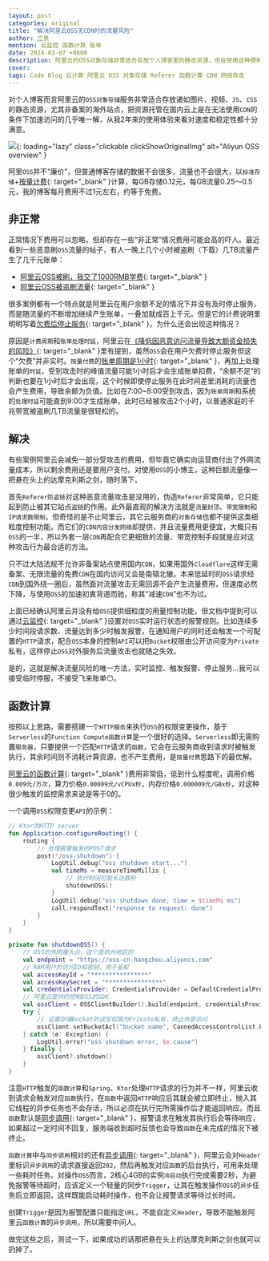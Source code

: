 ```yaml
---
layout: post
categories: original
title: "解决阿里云OSS无CDN时的流量风险"
author: 立泉
mention: 云监控 函数计算 账单
date: 2024-03-07 +0800
description: 阿里云的OSS对象存储非常适合存放个人博客里的静态资源，但在使用这种便利服务的同时也伴随着流量攻击可能带来的巨额账单风险，是一把时刻悬在头顶的达摩克利斯之剑，不得不认真寻找对策。
cover: 
tags: Code Blog 云计算 阿里云 OSS 对象存储 Referer 函数计算 CDN 网络攻击
---
```


对个人博客而言阿里云的`OSS对象存储`服务非常适合存放诸如图片、视频、`JS`、`CSS`的静态资源，尤其非备案的海外站点，把资源托管在国内云上是在无法使用`CDN`的条件下加速访问的几乎唯一解，从我2年来的使用体验来看对速度和稳定性都十分满意。

![](https://apqx.oss-cn-hangzhou.aliyuncs.com/blog/original/20240305/aliyun_oss_overview_thumb.jpg){: loading="lazy" class="clickable clickShowOriginalImg" alt="Aliyun OSS overview" }

阿里`OSS`并不“廉价”，但普通博客存储的数据不会很多，流量也不会很大，以`标准存储`+[按量计费](https://www.aliyun.com/price/product?spm=a2c4g.11186623.0.0.14e17bbeBxYDQ9#/oss/detail/ossbag){: target="_blank" }计算，每GB存储0.12元，每GB流量0.25～0.5元，我的博客每月费用不过1元左右，约等于免费。

## 非正常

正常情况下费用可以忽略，但却存在一些“非正常”情况费用可能会高的吓人。最近看到一些恶意刷`OSS`流量的帖子，有人一晚上几个小时被盗刷（下载）几TB流量产生了几千元账单：

* [阿里云OSS被刷，我交了1000RMB学费](https://nickxu.me/post/aliyun-oss-brushed-1000rmb-fees){: target="_blank" }
* [阿里云OSS被盗刷流量](https://blog.t1m2h0u.com/archives/a-li-yun-oss-bei-dao-shua-liu-liang){: target="_blank" }

很多案例都有一个特点就是阿里云在用户余额不足的情况下并没有及时停止服务，而是随流量的不断增加继续产生账单，一叠加就成百上千元。但是它的计费说明里明明写着[欠费后停止服务](https://help.aliyun.com/zh/oss/product-overview/overdue-payments#section-h0t-eo4-6d4){: target="_blank" }，为什么还会出现这种情况？

原因是`计费周期`和`账单处理时延`，阿里云在[《降低因恶意访问流量导致大额资金损失的风险》](https://www.alibabacloud.com/help/zh/oss/use-cases/reduce-the-risks-of-unexpectedly-high-fees-caused-by-malicious-access-traffic){: target="_blank" }里有提到，虽然`OSS`会在用户欠费时停止服务但这个“欠费”并非实时。`按量付费`的[账单周期是1小时](https://help.aliyun.com/zh/oss/product-overview/billing-overview#section-13i-c1v-cw7){: target="_blank" }，再加上处理账单的`时延`，受到攻击时的峰值流量可能1小时后才会生成账单扣费，“余额不足”的判断也要在1小时后才会出现，这个时候即使停止服务在此时间差里消耗的流量也会产生费用，导致余额为负值。比如在7:00~8:00受到攻击，因为`账单周期`和系统的`处理时延`可能直到9:00才生成账单，此时已经被攻击2个小时，以普通家庭的千兆带宽被盗刷几TB流量是很轻松的。

## 解决

有些案例阿里云会减免一部分受攻击的费用，但毕竟它确实向运营商付出了外网流量成本，所以剩余费用还是要用户支付。对使用`OSS`的小博主，这种巨额流量像一把悬在头上的达摩克利斯之剑，随时落下。

首先`Referer防盗链`对这种恶意流量攻击是没用的，伪造`Referer`非常简单，它只能起到防止被其它站点`盗链`的作用。此外最直观的解决方法就是`流量封顶`、`带宽限制`和`IP请求数限制`，但奇怪的是不止阿里云，其它云服务商的`对象存储`也都不提供这类细粒度控制功能。而它们的`CDN内容分发网络`却提供，并且流量费用更便宜，大概只有`OSS`的一半，所以外套一层`CDN`再配合它更细致的流量、带宽控制手段就是应对这种攻击行为最合适的方法。

只不过大陆法规不允许非备案站点使用国内`CDN`，如果用国外`Cloudflare`这样无需备案、无限流量的免费`CDN`在国内访问又会是南辕北辙。本来低延时的`OSS`请求经`CDN`到国外绕一圈后，虽然面对流量攻击无需回源不会产生流量费用，但速度必然下降，与使用`OSS`的加速初衷背道而驰，称其“减速`CDN`”也不为过。

上面已经确认阿里云并没有给`OSS`提供细粒度的用量控制功能，但文档中提到可以通过[云监控](https://www.alibabacloud.com/help/zh/oss/use-cases/reduce-the-risks-of-unexpectedly-high-fees-caused-by-malicious-access-traffic#section-y8e-55z-qwf){: target="_blank" }设置对`OSS`实时运行状态的报警规则。比如连续多少时间段请求数、流量达到多少时触发报警，在通知用户的同时还会触发一个可配置的`HTTP`请求，配合`OSS`本身的控制`API`可以把`Bucket`权限由公开访问变为`Private`私有，这样停止`OSS`对外服务后流量攻击也就随之失效。

是的，这就是解决流量风险的唯一方法，实时监控、触发报警、停止服务...我可以接受临时停服，不接受飞来账单😶。

## 函数计算

按照以上思路，需要搭建一个`HTTP服务`来执行`OSS`的权限变更操作，基于`Serverless`的`Function Compute函数计算`是一个很好的选择。`Serverless`即无需购置`服务器`，只要提供一个匹配`HTTP`请求的`函数`，它会在云服务商收到请求时被触发执行，其余时间则不消耗计算资源，也不产生费用，是`按量付费`思路下的最优解。

[阿里云的函数计算](https://www.aliyun.com/product/fc){: target="_blank" }费用非常低，低到什么程度呢，调用价格`0.009元/万次`，算力价格`0.00009元/vCPUx秒`，内存价格`0.000009元/GBx秒`，对这种很少触发的监控需求来说是等于0的。

一个调用`OSS`权限变更`API`的示例：

```kotlin
// Ktor的HTTP server
fun Application.configureRouting() {
    routing {
        // 处理报警触发的POST请求
        post("/oss-shutdown") {
            LogUtil.debug("oss shutdown start...")
            val timeMs = measureTimeMillis {
                // 执行时间可能长达数秒
                shutdownOSS()
            }
            LogUtil.debug("oss shutdown done, time = $timeMs ms")
            call.respondText("response to request: done")
        }
    }
}

private fun shutdownOSS() {
    // OSS的外网接入点，这个是杭州地区的
    val endpoint = "https://oss-cn-hangzhou.aliyuncs.com"
    // RAM用户的访问ID和密钥，用于鉴权
    val accessKeyId = "****************"
    val accessKeySecret = "****************"
    val credentialsProvider: CredentialsProvider = DefaultCredentialProvider(accessKeyId, accessKeySecret)
    // 阿里云提供的控制OSS的SDK
    val ossClient = OSSClientBuilder().build(endpoint, credentialsProvider)
    try {
        // 设置存储Bucket的读写权限为Private私有，终止外部访问
        ossClient.setBucketAcl("bucket name", CannedAccessControlList.Private)
    } catch (e: Exception) {
        LogUtil.error("oss shutdown error, $e.cause")
    } finally {
        ossClient?.shutdown()
    }
}
```

注意`HTTP`触发的`函数计算`和`Spring`、`Ktor`处理`HTTP`请求的行为并不一样，阿里云收到请求会触发对应`函数`执行，在`函数`中返回`HTTP`响应后其就会被立即终止，抛入其它线程的异步任务也不会存活，所以必须在执行完所需操作后才能返回响应。而且`函数`默认是[同步调用](https://help.aliyun.com/document_detail/2513634.html#p-5n8-0bh-2w1){: target="_blank" }，报警请求在触发其执行后会等待响应，如果超过一定时间不回复，服务端收到超时反馈也会导致`函数`在未完成的情况下被终止。

`函数计算`中与`同步调用`相对的还有[异步调用](https://help.aliyun.com/document_detail/2513634.html#p-ohe-t8x-ik6){: target="_blank" }，阿里云会对`Header`里标识`异步调用`的请求直接返回`202`，然后再触发对应`函数`的后台执行，可用来处理一些耗时任务。对操作`OSS`而言，2核心4GB的实例`冷启动`执行完成需要2秒，为避免报警等待超时，应该定义一个轻量的同步`Trigger`，让其在触发操作`OSS`的`异步`任务后立即返回，这样既能启动耗时操作，也不会让报警请求等待过长时间。

创建`Trigger`是因为报警配置只能指定`URL`，不能自定义`Header`，导致不能触发阿里云`函数计算`的`异步调用`，所以需要中间人。

做完这些之后，测试一下，如果成功的话那把悬在头上的达摩克利斯之剑也就可以扔掉了。